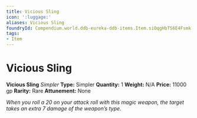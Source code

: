 ```yaml
---
title: Vicious Sling
icon: ':luggage:'
aliases: Vicious Sling
foundryId: Compendium.world.ddb-eureka-ddb-items.Item.siOqgHbTS6E4Fsmk
tags:
- Item
---
```


# Vicious Sling

**Vicious Sling**
_Simpler_
**Type:** Simpler
**Quantity:** 1
**Weight:** N/A
**Price:** 11000 gp
**Rarity:** Rare
**Attunement:** None

*When you roll a 20 on your attack roll with this magic weapon, the target takes an extra 7 damage of the weapon’s type.*